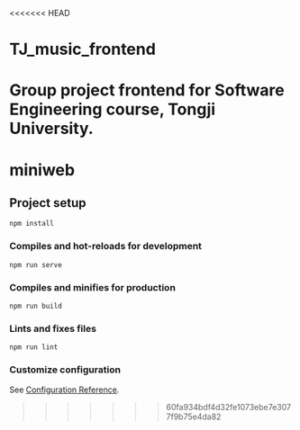 <<<<<<< HEAD
# TJ_music_frontend
Group project frontend for Software Engineering course, Tongji University.
=======
# miniweb

## Project setup
```
npm install
```

### Compiles and hot-reloads for development
```
npm run serve
```

### Compiles and minifies for production
```
npm run build
```

### Lints and fixes files
```
npm run lint
```

### Customize configuration
See [Configuration Reference](https://cli.vuejs.org/config/).
>>>>>>> 60fa934bdf4d32fe1073ebe7e3077f9b75e4da82
